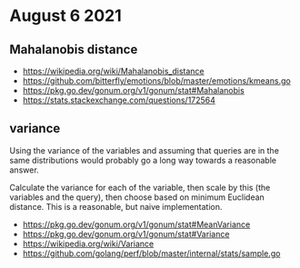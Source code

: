 # August 6 2021

## Mahalanobis distance

- <https://wikipedia.org/wiki/Mahalanobis_distance>
- https://github.com/bitterfly/emotions/blob/master/emotions/kmeans.go
- https://pkg.go.dev/gonum.org/v1/gonum/stat#Mahalanobis
- https://stats.stackexchange.com/questions/172564

## variance

Using the variance of the variables and assuming that queries are in the same
distributions would probably go a long way towards a reasonable answer.

Calculate the variance for each of the variable, then scale by this (the
variables and the query), then choose based on minimum Euclidean distance. This
is a reasonable, but naive implementation.

- https://pkg.go.dev/gonum.org/v1/gonum/stat#MeanVariance
- https://pkg.go.dev/gonum.org/v1/gonum/stat#Variance
- https://wikipedia.org/wiki/Variance
- https://github.com/golang/perf/blob/master/internal/stats/sample.go

